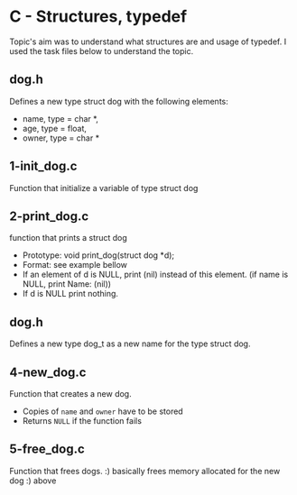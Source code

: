 # C - Structures, typedef
Topic's aim was to understand what structures are and usage of typedef. I used the task files below to understand the topic.
## dog.h
Defines a new type struct dog with the following elements:
* name, type = char *, 
* age, type = float,
* owner, type = char *
## 1-init_dog.c
Function that initialize a variable of type struct dog
## 2-print_dog.c
function that prints a struct dog
* Prototype: void print_dog(struct dog *d);
* Format: see example bellow
* If an element of d is NULL, print (nil) instead of this element. (if name is NULL, print Name: (nil))
* If d is NULL print nothing.
## dog.h
Defines a new type dog_t as a new name for the type struct dog.
## 4-new_dog.c
Function that creates a new dog.
* Copies of `name` and `owner` have to be stored
* Returns `NULL` if the function fails
## 5-free_dog.c
Function that frees dogs. :) basically frees memory allocated for the new dog :) above
